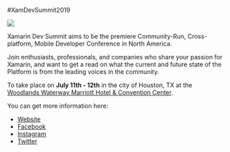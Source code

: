 #XamDevSummit2019

![](https://raw.githubusercontent.com/xamarindevelopersummit/XamDevSummit2019/master/logos/logo%20300x300.png)

Xamarin Dev Summit aims to be the premiere Community-Run, Cross-platform, Mobile Developer Conference in North America.

Join enthusiasts, professionals, and companies who share your passion for Xamarin, and want to get a read on what the current and future state of the Platform is from the leading voices in the community.

To take place on **July 11th - 12th** in the city of Houston, TX at the [Woodlands Waterway Marriott Hotel & Convention Center](https://goo.gl/maps/6D9SRxwLhBQrEDou7).


You can get more information here:

- [Website](https://xamarindevelopersummit.com/)
- [Facebook](https://www.facebook.com/XamDevSummit/)
- [Instagram](https://www.instagram.com/XamDevSummit/)
- [Twitter](https://twitter.com/XamDevSummit)
